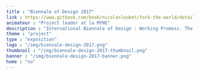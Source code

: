 ```yaml
---
title : "Biennale of Design 2017"
link : https://www.gitbook.com/book/nicolasloubet/fork-the-world/details
animateur : "Project leader at la MYNE"
description : "International Biennale of Design : Working Promess. The 'Fork The World' experience proposes to present the tiers-lieux processesthrough various projects."
theme : "project"
type : "exposition"
logo : "/img/biennale-design-2017.png"
thumbnail : "/img/biennale-design-2017-thumbnail.png"
banner : "/img/biennale-design-2017-banner.png"
home : "no"
---
```

